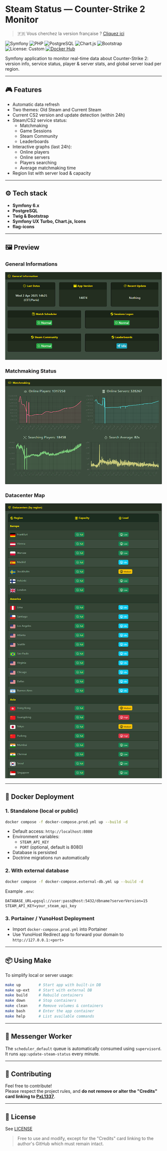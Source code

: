 # Steam Status — Counter-Strike 2 Monitor

> 🇫🇷 Vous cherchez la version française ? [Cliquez ici](https://raw.githubusercontent.com/PxL1337/steam-status/master/README.md)

![Symfony](https://img.shields.io/badge/Symfony-6.x-black?logo=symfony)
![PHP](https://img.shields.io/badge/PHP-8.2-blue?logo=php)
![PostgreSQL](https://img.shields.io/badge/PostgreSQL-15-blue?logo=postgresql)
![Chart.js](https://img.shields.io/badge/Chart.js-UX-red?logo=chartdotjs)
![Bootstrap](https://img.shields.io/badge/Bootstrap-5-purple?logo=bootstrap)
![License: Custom](https://img.shields.io/badge/License-Custom-lightgrey)
[![Docker Hub](https://img.shields.io/docker/pulls/valpxl/steam-status?label=Docker%20Hub)](https://hub.docker.com/r/valpxl/steam-status)

Symfony application to monitor real-time data about Counter-Strike 2: version info, service status, player & server stats, and global server load per region.

---

## 🎮 Features

- Automatic data refresh
- Two themes: Old Steam and Current Steam
- Current CS2 version and update detection (within 24h)
- Steam/CS2 service status:
  - Matchmaking
  - Game Sessions
  - Steam Community
  - Leaderboards
- Interactive graphs (last 24h):
  - Online players
  - Online servers
  - Players searching
  - Average matchmaking time
- Region list with server load & capacity

---

## ⚙️ Tech stack

- **Symfony 6.x**
- **PostgreSQL**
- **Twig & Bootstrap**
- **Symfony UX Turbo, Chart.js, Icons**
- **flag-icons**

---

## 🖼️ Preview

### General Informations

![General Informations](https://raw.githubusercontent.com/PxL1337/steam-status/master/Docs/Assets/Readme/EN/General_Informations.png)

### Matchmaking Status

![Matchmaking](https://raw.githubusercontent.com/PxL1337/steam-status/master/Docs/Assets/Readme/EN/Matchmaking.png)

### Datacenter Map

![Datacenters](https://raw.githubusercontent.com/PxL1337/steam-status/master/Docs/Assets/Readme/EN/Datacenters.png)

---

## 🚀 Docker Deployment

### 1. Standalone (local or public)

```bash
docker compose -f docker-compose.prod.yml up --build -d
```

- Default access: `http://localhost:8080`
- Environment variables:
  - `STEAM_API_KEY`
  - `PORT` (optional, default is 8080)
- Database is persisted
- Doctrine migrations run automatically

### 2. With external database

```bash
docker compose -f docker-compose.external-db.yml up --build -d
```

Example `.env`:

```dotenv
DATABASE_URL=pgsql://user:pass@host:5432/dbname?serverVersion=15
STEAM_API_KEY=your_steam_api_key
```

### 3. Portainer / YunoHost Deployment

- Import `docker-compose.prod.yml` into Portainer
- Use YunoHost Redirect app to forward your domain to `http://127.0.0.1:<port>`

---

## 📦 Using Make

To simplify local or server usage:

```bash
make up        # Start app with built-in DB
make up-ext    # Start with external DB
make build     # Rebuild containers
make down      # Stop containers
make clean     # Remove volumes & containers
make bash      # Enter the app container
make help      # List available commands
```

---

## 🧵 Messenger Worker

The `scheduler_default` queue is automatically consumed using `supervisord`.  
It runs `app:update-steam-status` every minute.

---

## 🤝 Contributing

Feel free to contribute!  
Please respect the project rules, and **do not remove or alter the "Credits" card linking to [PxL1337](https://github.com/PxL1337)**.

---

## 📄 License

See [LICENSE](LICENSE)  
> Free to use and modify, except for the "Credits" card linking to the author's GitHub which must remain intact.
